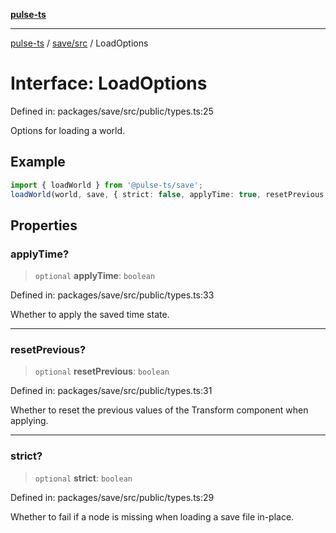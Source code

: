 [**pulse-ts**](../../../README.md)

***

[pulse-ts](../../../README.md) / [save/src](../README.md) / LoadOptions

# Interface: LoadOptions

Defined in: packages/save/src/public/types.ts:25

Options for loading a world.

## Example

```ts
import { loadWorld } from '@pulse-ts/save';
loadWorld(world, save, { strict: false, applyTime: true, resetPrevious: true });
```

## Properties

### applyTime?

> `optional` **applyTime**: `boolean`

Defined in: packages/save/src/public/types.ts:33

Whether to apply the saved time state.

***

### resetPrevious?

> `optional` **resetPrevious**: `boolean`

Defined in: packages/save/src/public/types.ts:31

Whether to reset the previous values of the Transform component when applying.

***

### strict?

> `optional` **strict**: `boolean`

Defined in: packages/save/src/public/types.ts:29

Whether to fail if a node is missing when loading a save file in-place.
